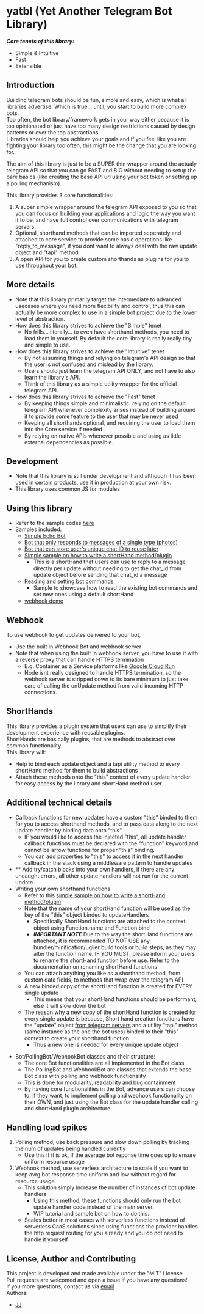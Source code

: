 # yatbl (Yet Another Telegram Bot Library)
***Core tenets of this library:***
- Simple & Intuitive
- Fast
- Extensible


## Introduction
Building telegram bots should be fun, simple and easy, which is what all libraries advertise. Which is true... until, you start to build more complex bots.  
Too often, the bot library/framework gets in your way either because it is too opinionated or just have too many design restrictions caused by design patterns or over the top abstractions.  
Libraries should help you achieve your goals and if you feel like you are fighting your library too often, this might be the change that you are looking for.  

The aim of this library is just to be a SUPER thin wrapper around the actualy telegram API so that you can go FAST and BIG without needing to setup the bare basics (like creating the base API url using your bot token or setting up a polling mechanism).  

This library provides 3 core functionalities:
1. A super simple wrapper around the telegram API exposed to you so that you can focus on building your applications and logic the way you want it to be, and have full control over communications with telegram servers.
2. Optional, shorthand methods that can be imported seperately and attached to core service to provide some basic operations like "reply_to_message", if you dont want to always deal with the raw update object and "tapi" method
3. A open API for you to create custom shorthands as plugins for you to use throughout your bot.


## More details
- Note that this library primarily target the intermediate to advanced usecases where you need more flexibility and control, thus this can actually be more complex to use in a simple bot project due to the lower level of abstraction.
- How does this library strives to achieve the "Simple" tenet
    - No frills... literally... to even have shorthand methods, you need to load them in yourself. By default the core library is really really tiny and simple to use.
- How does this library strives to achieve the "Intuitive" tenet
    - By not assuming things and relying on telegram's API design so that the user is not confused and mislead by the library.
    - Users should just learn the telegram API ONLY, and not have to also learn the library's API.
    - Think of this library as a simple utility wrapper for the official telegram API.
- How does this library strives to achieve the "Fast" tenet
    - By keeping things simple and minimalistic, relying on the default telegram API whenever complexity arises instead of building around it to provide some feature to the user that may be never used
    - Keeping all shorthands optional, and requiring the user to load them into the Core service if needed
    - By relying on native APIs whenever possible and using as little external dependencies as possible.


## Development
- Note that this library is still under development and although it has been used in certain products, use it in production at your own risk.
- This library uses common JS for modules


## Using this library
- Refer to the sample codes [here](./samples)
- Samples included:
    - [Simple Echo Bot](<./samples/simple echo bot.js>)
    - [Bot that only responds to messages of a single type (photos)](<./samples/single message type (photo).js>)
    - [Bot that can store user's unique chat ID to reuse later](<./samples/save user's chat_id to reply later.js>)
    - [Simple sample on how to write a shortHand method/plugin](<./samples/simple replyMessage shortHand.js>)
        - This is a shortHand that users can use to reply to a message directly per update without needing to get the chat_id from update object before sending that chat_id a message
    - [Reading and setting bot commands](<./samples/setting and reading bot commands.js>)
        - Sample to showcase how to read the existing bot commands and set new ones using a default shortHand
    - [webhook demo](<./samples/webhook.js>)


## Webhook
To use webhook to get updates delivered to your bot,
- Use the built in Webhook Bot and webhook server
- Note that when using the built in webhook server, you have to use it with a reverse proxy that can handle HTTPS termination
    - E.g. Container as a Service platforms like [Google Cloud Run](https://cloud.google.com/run)
    - Node isnt really designed to handle HTTPS termination, so the webhook server is stripped down to its bare minimum to just take care of calling the onUpdate method from valid incoming HTTP connections.

## ShortHands
This library provides a plugin system that users can use to simplify their development experience with reusable plugins.  
ShortHands are basically plugins, that are methods to abstract over common functionality.  
This library will:
- Help to bind each update object and a tapi utility method to every shortHand method for them to build abstractions
- Attach these methods onto the "this" context of every update handler for easy access by the library and shortHand method user


## Additional technical details
- Callback functions for new updates have a custom "this" binded to them for you to access shorthand methods, and to pass data along to the next update handler by binding data onto "this"
    - IF you would like to access the injected "this", all update handler callback functions must be declared with the "function" keyword and cannot be arrow functions for proper "this" binding.
    - You can add properties to "this" to access it in the next handler callback in the stack using a middleware pattern to handle updates
- ** Add try/catch blocks into your own handlers, if there are any uncaught errors, all other update handlers will not run for the current update.
- Writing your own shorthand functions
    - Refer to this [simple sample on how to write a shortHand method/plugin](<./samples/simple replyMessage shortHand.js>)
    - Note that the name of your shortHand function will be used as the key of the "this" object binded to updateHandlers
        - Specifically ShortHand functions are attached to the context object using Function.name and Function.bind
        - ***IMPORTANT NOTE*** Due to the way the shortHand functions are attached, it is recommended TO NOT USE any bundler/minification/uglier build tools or build steps, as they may alter the function name. IF YOU MUST, please inform your users to rename the shortHand function before use. Refer to the documentation on renaming shortHand functions
    - You can attach anything you like as a shorthand method, from custom data fields, to methods that wrap over the telegram API
    - A new binded copy of the shortHand function is created for EVERY single update
        - This means that your shortHand functions should be performant, else it will slow down the bot
    - The reason why a new copy of the shortHand function is created for every single update is because, Short hand creation functions have the "update" object [from telegram servers](https://core.telegram.org/bots/api#update) and a utility "tapi" method (same instance as the one the bot uses) binded to their "this" context to create your shorthand function.
        - Thus a new one is needed for every unique update object
<!-- - Update handlers can be asynchronous, but are not recommended to
    - This is because update handlers are awaited for and called one after the other
    - So if one of the handlers take really long to complete, the overall response will take extra long. Thus it is recommended to keep your update handlers as synchronous functions that call async methods without any awaits and let them complete in the background.
        - An example would be responding to a message using "tapi", where tapi is async.
        - The update handler should be synchronous and call tapi without awaiting for it, letting tapi run off in the background. -->
- Bot/PollingBot/WebhookBot classes and their structure:
    - The core Bot functionalities are all implemented in the Bot class
    - The PollingBot and WebhookBot are classes that extends the base Bot class with polling and webhook functionality
    - This is done for modularity, readability and bug containment
    - By having core functionalities in the Bot, advance users can choose to, if they want, to implement polling and webhook functionality on their OWN, and just using the Bot class for the update handler calling and shortHand plugin architecture


## Handling load spikes
1. Polling method, use back pressure and slow down polling by tracking the num of updates being handled currently
    - Use this if it is ok, if the average bot reponse time goes up to ensure uniform resource usage
2. Webhook method, use serverless architecture to scale if you want to keep avrg bot response time uniform and low without regard for resource usage.
    - This solution simply increase the number of instances of bot update handlers
        - Using this method, these functions should only run the bot update handler code instead of the main server.
        - WIP tutorial and sample bot on how to do this.
    - Scales better in most cases with serverless functions instead of serverless CaaS solutions since using functions the provider handles the http request routing for you already and you do not need to handle it yourself



## License, Author and Contributing
This project is developed and made available under the "MIT" License  
Pull requests are welcomed and open a issue if you have any questions!  
If you more questions, contact us via [email](mailto:developer@enkeldigital.com)  
Authors:
- [JJ](https://github.com/Jaimeloeuf)